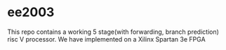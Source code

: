 # ee2003

This repo contains a working 5 stage(with forwarding, branch prediction) risc V processor. We have implemented on a Xilinx Spartan 3e FPGA

